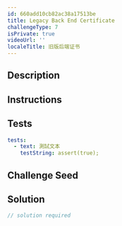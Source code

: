 ```yaml
---
id: 660add10cb82ac38a17513be
title: Legacy Back End Certificate
challengeType: 7
isPrivate: true
videoUrl: ''
localeTitle: 旧版后端证书
---
```


## Description
<section id="description">
</section>

## Instructions
<section id="instructions">
</section>

## Tests
<section id='tests'>

```yml
tests:
  - text: 測試文本
    testString: assert(true);

```

</section>

## Challenge Seed
<section id='challengeSeed'>

</section>

## Solution
<section id='solution'>

```js
// solution required
```
</section>
